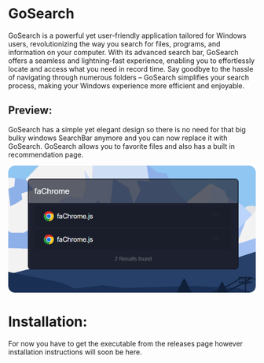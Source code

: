 # GoSearch
GoSearch is a powerful yet user-friendly application tailored for Windows users, revolutionizing the way you search for files, programs, and information on your computer. With its advanced search bar, GoSearch offers a seamless and lightning-fast experience, enabling you to effortlessly locate and access what you need in record time. Say goodbye to the hassle of navigating through numerous folders – GoSearch simplifies your search process, making your Windows experience more efficient and enjoyable.

## Preview:
GoSearch has a simple yet elegant design so there is no need for that big bulky windows SearchBar anymore and you can now replace it with GoSearch. GoSearch allows you to favorite files and also has a built in recommendation page.

![App Screenshot](https://github.com/NotKatsu/GoSearch/blob/main/assets/screenshot.png?raw=true)

# Installation:
For now you have to get the executable from the releases page however installation instructions will soon be here.